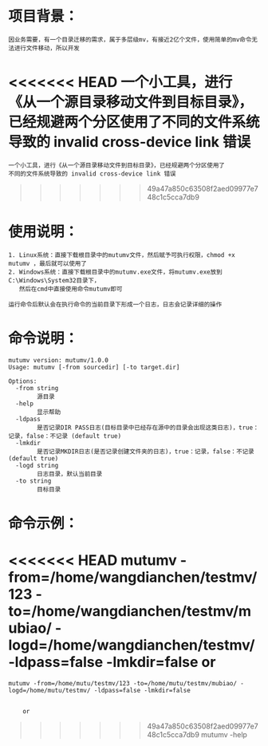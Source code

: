 # 项目背景：
    因业务需要，有一个目录迁移的需求，属于多层级mv，有接近2亿个文件，使用简单的mv命令无法进行文件移动，所以开发
<<<<<<< HEAD
    一个小工具，进行《从一个源目录移动文件到目标目录》，已经规避两个分区使用了不同的文件系统导致的 invalid cross-device link 错误
=======
    一个小工具，进行《从一个源目录移动文件到目标目录》，已经规避两个分区使用了
    不同的文件系统导致的 invalid cross-device link 错误
>>>>>>> 49a47a850c63508f2aed09977e748c1c5cca7db9
    
# 使用说明：
    1. Linux系统：直接下载根目录中的mutumv文件，然后赋予可执行权限，chmod +x mutumv ，最后就可以使用了
    2. Windows系统：直接下载根目录中的mutumv.exe文件，将mutumv.exe放到C:\Windows\System32目录下，
       然后在cmd中直接使用命令mutumv即可
    
    运行命令后默认会在执行命令的当前目录下形成一个日志，日志会记录详细的操作
    
# 命令说明：
    mutumv version: mutumv/1.0.0
    Usage: mutumv [-from sourcedir] [-to target.dir]

    Options:
      -from string
            源目录
      -help
            显示帮助
      -ldpass
            是否记录DIR PASS日志(目标目录中已经存在源中的目录会出现这类日志)，true：记录，false：不记录 (default true)
      -lmkdir
            是否记录MKDIR日志(是否记录创建文件夹的日志)，true：记录，false：不记录 (default true)
      -logd string
            日志目录，默认当前目录
      -to string
            目标目录
# 命令示例：

<<<<<<< HEAD
    mutumv -from=/home/wangdianchen/testmv/123 -to=/home/wangdianchen/testmv/mubiao/ -logd=/home/wangdianchen/testmv/ -ldpass=false -lmkdir=false
    or
=======
    mutumv -from=/home/mutu/testmv/123 -to=/home/mutu/testmv/mubiao/ -logd=/home/mutu/testmv/ -ldpass=false -lmkdir=false
    
        
        or
   
   
>>>>>>> 49a47a850c63508f2aed09977e748c1c5cca7db9
    mutumv  -help
